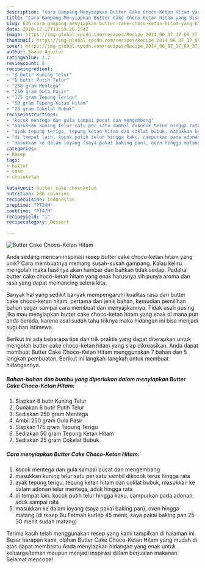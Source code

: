 ```yaml
---
description: "Cara Gampang Menyiapkan Butter Cake Choco-Ketan Hitam yang Bisa Manjain Lidah"
title: "Cara Gampang Menyiapkan Butter Cake Choco-Ketan Hitam yang Bisa Manjain Lidah"
slug: 626-cara-gampang-menyiapkan-butter-cake-choco-ketan-hitam-yang-bisa-manjain-lidah
date: 2020-12-17T13:59:26.154Z
image: https://img-global.cpcdn.com/recipes/Recipe_2014_06_07_17_09_37_335_7e8546_original_20131104_023910/751x532cq70/butter-cake-choco-ketan-hitam-foto-resep-utama.jpg
thumbnail: https://img-global.cpcdn.com/recipes/Recipe_2014_06_07_17_09_37_335_7e8546_original_20131104_023910/751x532cq70/butter-cake-choco-ketan-hitam-foto-resep-utama.jpg
cover: https://img-global.cpcdn.com/recipes/Recipe_2014_06_07_17_09_37_335_7e8546_original_20131104_023910/751x532cq70/butter-cake-choco-ketan-hitam-foto-resep-utama.jpg
author: Shane Aguilar
ratingvalue: 3.7
reviewcount: 8
recipeingredient:
- "8 butir Kuning Telur"
- "6 butir Putih Telur"
- "250 gram Mentega"
- "250 gram Gula Pasir"
- "175 gram Tepung Terigu"
- "50 gram Tepung Ketan Hitam"
- "25 gram Cokelat Bubuk"
recipeinstructions:
- "kocok mentega dan gula sampai pucat dan mengembang"
- "masukkan kuning telur satu per satu sambil dikocok terus hingga rata"
- "ayak tepung terigu, tepung ketan hitam dan coklat bubuk, masukkan ke dalam adonan telur mentega, aduk hingga rata"
- "di tempat lain, kocok putih telur hingga kaku, campurkan pada adonan, aduk sampai rata"
- "masukkan ke dalam loyang (saya pakai baking pan), oven hingga matang (di resep Bu Fatmah kurleb 45 menit, saya pakai baking pan 25-30 menit sudah matang)"
categories:
- Resep
tags:
- butter
- cake
- chocoketan

katakunci: butter cake chocoketan 
nutrition: 106 calories
recipecuisine: Indonesian
preptime: "PT24M"
cooktime: "PT47M"
recipeyield: "1"
recipecategory: Dessert

---
```



![Butter Cake Choco-Ketan Hitam](https://img-global.cpcdn.com/recipes/Recipe_2014_06_07_17_09_37_335_7e8546_original_20131104_023910/751x532cq70/butter-cake-choco-ketan-hitam-foto-resep-utama.jpg)

Anda sedang mencari inspirasi resep butter cake choco-ketan hitam yang unik? Cara membuatnya memang susah-susah gampang. Kalau keliru mengolah maka hasilnya akan hambar dan bahkan tidak sedap. Padahal butter cake choco-ketan hitam yang enak harusnya sih punya aroma dan rasa yang dapat memancing selera kita.



Banyak hal yang sedikit banyak mempengaruhi kualitas rasa dari butter cake choco-ketan hitam, pertama dari jenis bahan, kemudian pemilihan bahan segar sampai cara membuat dan menyajikannya. Tidak usah pusing jika mau menyiapkan butter cake choco-ketan hitam yang enak di mana pun anda berada, karena asal sudah tahu triknya maka hidangan ini bisa menjadi suguhan istimewa.


Berikut ini ada beberapa tips dan trik praktis yang dapat diterapkan untuk mengolah butter cake choco-ketan hitam yang siap dikreasikan. Anda dapat membuat Butter Cake Choco-Ketan Hitam menggunakan 7 bahan dan 5 langkah pembuatan. Berikut ini langkah-langkah untuk membuat hidangannya.

<!--inarticleads1-->

##### Bahan-bahan dan bumbu yang diperlukan dalam menyiapkan Butter Cake Choco-Ketan Hitam:

1. Siapkan 8 butir Kuning Telur
1. Gunakan 6 butir Putih Telur
1. Sediakan 250 gram Mentega
1. Ambil 250 gram Gula Pasir
1. Siapkan 175 gram Tepung Terigu
1. Sediakan 50 gram Tepung Ketan Hitam
1. Sediakan 25 gram Cokelat Bubuk




<!--inarticleads2-->

##### Cara menyiapkan Butter Cake Choco-Ketan Hitam:

1. kocok mentega dan gula sampai pucat dan mengembang
1. masukkan kuning telur satu per satu sambil dikocok terus hingga rata
1. ayak tepung terigu, tepung ketan hitam dan coklat bubuk, masukkan ke dalam adonan telur mentega, aduk hingga rata
1. di tempat lain, kocok putih telur hingga kaku, campurkan pada adonan, aduk sampai rata
1. masukkan ke dalam loyang (saya pakai baking pan), oven hingga matang (di resep Bu Fatmah kurleb 45 menit, saya pakai baking pan 25-30 menit sudah matang)




Terima kasih telah menggunakan resep yang kami tampilkan di halaman ini. Besar harapan kami, olahan Butter Cake Choco-Ketan Hitam yang mudah di atas dapat membantu Anda menyiapkan hidangan yang enak untuk keluarga/teman maupun menjadi inspirasi dalam berjualan makanan. Selamat mencoba!
